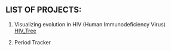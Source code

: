 ## **LIST OF PROJECTS:**

1. Visualizing evolution in HIV (Human Immunodeficiency Virus) <br />
    [HIV_Tree](./hiv_tree)

2. Period Tracker



